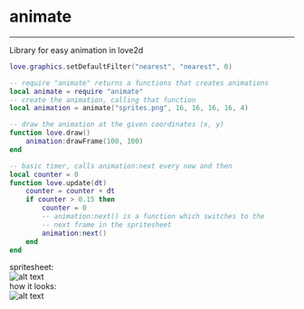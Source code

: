 # animate

-----

Library for easy animation in love2d

```lua
love.graphics.setDefaultFilter("nearest", "nearest", 0)

-- require "animate" returns a functions that creates animations
local animate = require "animate"
-- create the animation, calling that function
local animation = animate("sprites.png", 16, 16, 16, 16, 4)

-- draw the animation at the given coordinates (x, y)
function love.draw()
	animation:drawFrame(100, 100)
end

-- basic timer, calls animation:next every now and then
local counter = 0
function love.update(dt)
	counter = counter + dt
	if counter > 0.15 then
		counter = 0
		-- animation:next() is a function which switches to the
		-- next frame in the spritesheet
		animation:next()
	end
end
```

spritesheet:  
![alt text][spritesheet]  
how it looks:  
![alt text][fire animation]

[spritesheet]: https://github.com/theamazingwaffle/love2d-animate/example/sprites.png "Spritesheet"
[fire animation]: https://github.com/theamazingwaffle/love2d-animate/example/fire.gif "Animation"
